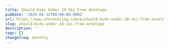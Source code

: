 ```yaml
---
title: Should Kids Under 18 Ski Free Antelope
pubDate: '2024-04-12T00:00:00.000Z'
url: https://www.stormskiing.com/p/should-kids-under-18-ski-free-antelope
slug: should-kids-under-18-ski-free-antelope
description: ''
tags: []
changefreq: monthly
---
```


<!-- Add post content below -->

